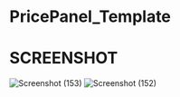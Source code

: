 # PricePanel_Template

# SCREENSHOT

![Screenshot (153)](https://github.com/user-attachments/assets/40e8021b-60a7-4be1-8b0c-a4f82551b558)
![Screenshot (152)](https://github.com/user-attachments/assets/c34323f9-612c-4ee5-9923-a22781ad3f3c)
